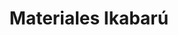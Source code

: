 ---
title: "Materiales Ikabarú"
url: /ciudad-guayana-puerto-ordaz/materiales-ikabaru/
shop: comercio
---